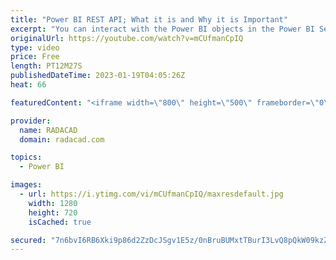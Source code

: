 ```yaml
---
title: "Power BI REST API; What it is and Why it is Important"
excerpt: "You can interact with the Power BI objects in the Power BI Service through a set of APIs called Power BI REST API. The Power BI REST API can help automate tasks, build tools that work with Power BI, the configuration of Power BI outside of the platform, and embed Power BI into a third-party application."
originalUrl: https://youtube.com/watch?v=mCUfmanCpIQ
type: video
price: Free
length: PT12M27S
publishedDateTime: 2023-01-19T04:05:26Z
heat: 66

featuredContent: "<iframe width=\"800\" height=\"500\" frameborder=\"0\" src=\"https://www.youtube.com/embed/mCUfmanCpIQ\" allow=\"accelerometer; autoplay; encrypted-media; gyroscope; picture-in-picture\" allowfullscreen></iframe>"

provider:
  name: RADACAD
  domain: radacad.com

topics:
  - Power BI

images:
  - url: https://i.ytimg.com/vi/mCUfmanCpIQ/maxresdefault.jpg
    width: 1280
    height: 720
    isCached: true

secured: "7n6bvI6RB6Xki9p86d2ZzDcJSgv1E5z/0nBruBUMxtTBurI3LvQ8pQkW09kzZnO3ZfGiuDMWQvslzSZSSiRdRASPIY9YKJvlOqo7tbKL6tXV4nJUfhH34xV5M668Xb5zE3SMDEc+IGYkdixd7h1bxr7KiZIzxzo4E0DzK2piBAdgo50woYFKDoIa2kmsqAbmlPMU2D2mq+2qLEMoaItnf4mkhFSS8m1IOIbz5fkAbSJbz62rjKYRBsJEk5bfTKjSCeFoj/3olBaiHJ/5tJQcRPSu4FO8LwBDOb2dSfn0w3yf4AU7InPyIw8Vk96QcoZRYWb3Ez4cymAuxGnQ3/lNVjwG4Bpnwd9VH5qh6sz5/8Y5P+E+NCrQl/A7pfuZLWizcFFt5uzio37W7muxTBYqj5UmZPW7edAeIbf/KR+qHAs=;q292GjyXgLWmDx4sV1DATw=="
---
```



